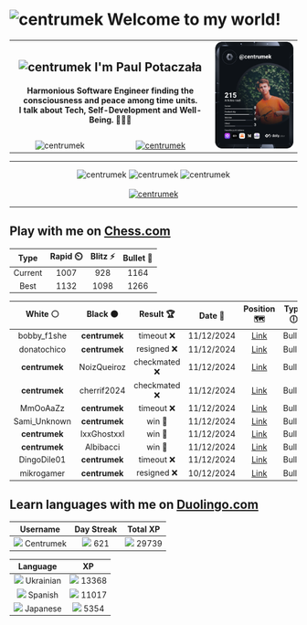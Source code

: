<h1>
  <img
    src="https://emojis.slackmojis.com/emojis/images/1531849430/4246/blob-sunglasses.gif"
    width="30"
    alt="centrumek"
  />
  Welcome to my world!
</h1>

<table>
  <tbody>
    <tr>
      <td align="center" width="70%" colspan="2">
        <h2>
          <img
            src="https://raw.githubusercontent.com/MartinHeinz/MartinHeinz/master/wave.gif"
            width="30px"
            alt="centrumek"
          />
          I'm Paul Potaczała
        </h2>
        <h4>
          Harmonious Software Engineer finding the consciousness and peace among time units.
          <br/>
          I talk about Tech, Self-Development and Well-Being. 🌿🧘🚀
        </h4>
      </td>
      <td width="30%" rowspan="2">
        <a href="https://app.daily.dev/centrumek">
          <img
            src="./devcard.svg"
            alt="centrumek"
          />
        </a>
      </td>
    </tr>
    <tr align="center">
      <td>
        <img
          src="https://komarev.com/ghpvc/?username=centrumek&label=visitors&color=0e75b6&style=flat"
          alt="centrumek"
        >
      </td>
      <td>
        <a href="https://stackoverflow.com/users/14496012/centrumek">
          <img
            src="https://stackoverflow.com/users/flair/14496012.png?theme=dark"
            alt="centrumek"
          >
        </a>
      </td>
    </tr>
  </tbody>
</table>

---
<div align="center">
  <img 
    src="https://github-readme-stats.vercel.app/api?username=centrumek&show_icons=true&count_private=true&theme=dark&hide_border=true&hide=issues,contribs&bg_color=00000000"
    alt="centrumek"
  />
  <img
    src="https://github-readme-stats.vercel.app/api/top-langs/?username=centrumek&layout=compact&hide_border=true&theme=dark&bg_color=00000000&langs_count=6&exclude_repo=air-statistic-app"
    alt="centrumek"
  />
  <img 
    src="https://github-readme-streak-stats.herokuapp.com?user=centrumek&theme=dark&hide_border=true&background=FFFFFF00"
    alt="centrumek"
  />
  <br/>
  <br/>
  <a href="https://www.buymeacoffee.com/centrumek">
    <img
      src="https://cdn.buymeacoffee.com/buttons/v2/default-orange.png"
      height="50"
      width="210"
      alt="centrumek"
    />
  </a>
</div>

---

## Play with me on [Chess.com](https://www.chess.com/member/centrumek)

<div align="center">
<!--START_SECTION:chessStats-->
<!-- Automatically generated with https://github.com/Balastrong/chess-stats-action -->

| Type | Rapid ⏲️ | Blitz ⚡ | Bullet 🔫 |
|:---:|:---:|:---:|:---:|
| Current | 1007 | 928 | 1164 |
| Best | 1132 | 1098 | 1266 |

| White ⚪ | Black ⚫ | Result 🏆 | Date 📅 | Position 🗺️ | Type 🕕 |
|:---:|:---:|:---:|:---:|:---:|:---:|
| bobby_f1she | **centrumek** | timeout ❌ | 11/12/2024 | <a href="http://www.ee.unb.ca/cgi-bin/tervo/fen.pl?select=3R4/3r4/5p2/8/5B2/3kPPPK/7P/8 b - -">Link</a> | Bullet |
| donatochico | **centrumek** | resigned ❌ | 11/12/2024 | <a href="http://www.ee.unb.ca/cgi-bin/tervo/fen.pl?select=6Q1/5R2/1k6/8/1p6/1P6/P6P/6K1 b - -">Link</a> | Bullet |
| **centrumek** | NoizQueiroz | checkmated ❌ | 11/12/2024 | <a href="http://www.ee.unb.ca/cgi-bin/tervo/fen.pl?select=7q/p1p5/P1p5/P1P2k1K/8/8/8/8 w - -">Link</a> | Bullet |
| **centrumek** | cherrif2024 | checkmated ❌ | 11/12/2024 | <a href="http://www.ee.unb.ca/cgi-bin/tervo/fen.pl?select=2r2rk1/R5pp/8/1p2p3/4P3/1P1PK3/P3B1PP/2q5 w - -">Link</a> | Bullet |
| MmOoAaZz | **centrumek** | timeout ❌ | 11/12/2024 | <a href="http://www.ee.unb.ca/cgi-bin/tervo/fen.pl?select=4rk1r/pp3p1p/6p1/6Bn/3Q4/1PP2P2/7P/3R2K1 b - -">Link</a> | Bullet |
| Sami_Unknown | **centrumek** | win 🥇 | 11/12/2024 | <a href="http://www.ee.unb.ca/cgi-bin/tervo/fen.pl?select=2r5/p3R2p/6p1/8/1p3P2/2P3P1/PP1Kp2P/4Nk2 w - -">Link</a> | Bullet |
| **centrumek** | IxxGhostxxI | win 🥇 | 11/12/2024 | <a href="http://www.ee.unb.ca/cgi-bin/tervo/fen.pl?select=7k/3RK3/pp4p1/5r2/PP1Pp3/4P3/1R1B1r2/8 b - -">Link</a> | Bullet |
| **centrumek** | Albibacci | win 🥇 | 11/12/2024 | <a href="http://www.ee.unb.ca/cgi-bin/tervo/fen.pl?select=8/3k1ppp/p7/1p6/2ppR1PP/8/PPPK4/8 b - -">Link</a> | Bullet |
| DingoDile01 | **centrumek** | timeout ❌ | 11/12/2024 | <a href="http://www.ee.unb.ca/cgi-bin/tervo/fen.pl?select=2R5/8/8/1n5p/p7/Pk3NP1/1P6/K7 b - -">Link</a> | Bullet |
| mikrogamer | **centrumek** | resigned ❌ | 10/12/2024 | <a href="http://www.ee.unb.ca/cgi-bin/tervo/fen.pl?select=8/3k1Q1p/4p3/4P3/4P1P1/2P5/6PK/8 b - -">Link</a> | Bullet |

<!--END_SECTION:chessStats-->
</div>

## Learn languages with me on [Duolingo.com](https://www.duolingo.com/profile/Centrumek)

<div align="center">
<!--START_SECTION:duolingoStats-->
<!-- Automatically generated with https://github.com/centrumek/duolingo-readme-stats-->

| Username | Day Streak | Total XP |
|:---:|:---:|:---:|
| <img src="https://raw.githubusercontent.com/centrumek/duolingo-readme-stats/main/assets/duolingo.png" height="12"> Centrumek | <img src="https://raw.githubusercontent.com/centrumek/duolingo-readme-stats/main/assets/streakinactive.svg" height="12"> 621 | <img src="https://raw.githubusercontent.com/centrumek/duolingo-readme-stats/main/assets/xp.svg" height="12"> 29739 | <img src="https://raw.githubusercontent.com/centrumek/duolingo-readme-stats/main/assets/xp.svg" height="12"> 0 |

| Language | XP |
|:---:|:---:|
| <img src="https://raw.githubusercontent.com/centrumek/duolingo-readme-stats/main/assets/langs/ukrainian.svg" height="12"> Ukrainian | <img src="https://raw.githubusercontent.com/centrumek/duolingo-readme-stats/main/assets/xp.svg" height="12"> 13368 |
| <img src="https://raw.githubusercontent.com/centrumek/duolingo-readme-stats/main/assets/langs/spanish.svg" height="12"> Spanish | <img src="https://raw.githubusercontent.com/centrumek/duolingo-readme-stats/main/assets/xp.svg" height="12"> 11017 |
| <img src="https://raw.githubusercontent.com/centrumek/duolingo-readme-stats/main/assets/langs/japanese.svg" height="12"> Japanese | <img src="https://raw.githubusercontent.com/centrumek/duolingo-readme-stats/main/assets/xp.svg" height="12"> 5354 |

<!--END_SECTION:duolingoStats-->
</div>
<!--
**centrumek/centrumek** is a ✨ _special_ ✨ repository because its `README.md` (this file) appears on your GitHub profile.

Here are some ideas to get you started:

- 🔭 I’m currently working on ...
- 🌱 I’m currently learning ...
- 👯 I’m looking to collaborate on ...
- 🤔 I’m looking for help with ...
- 💬 Ask me about ...
- 📫 How to reach me: ...
- 😄 Pronouns: ...
- ⚡ Fun fact: ...
-->
